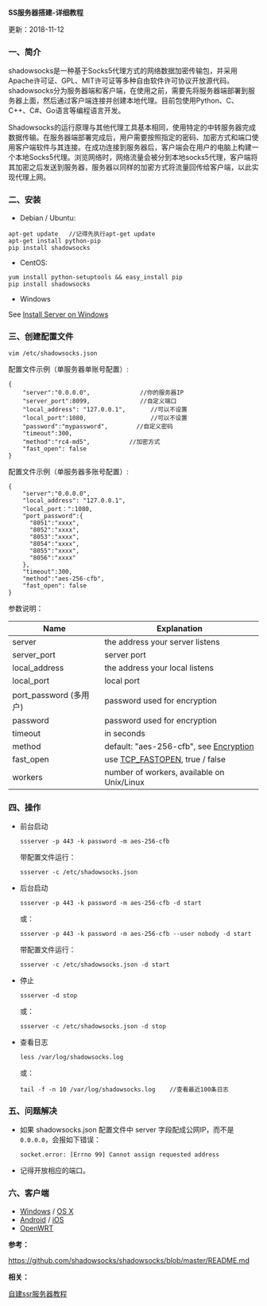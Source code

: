 **SS服务器搭建-详细教程**



更新：2018-11-12

### 一、简介

shadowsocks是一种基于Socks5代理方式的网络数据加密传输包，并采用Apache许可证、GPL、MIT许可证等多种自由软件许可协议开放源代码。shadowsocks分为服务器端和客户端，在使用之前，需要先将服务器端部署到服务器上面，然后通过客户端连接并创建本地代理。目前包使用Python、C、C++、C#、Go语言等编程语言开发。



Shadowsocks的运行原理与其他代理工具基本相同，使用特定的中转服务器完成数据传输。在服务器端部署完成后，用户需要按照指定的密码、加密方式和端口使用客户端软件与其连接。在成功连接到服务器后，客户端会在用户的电脑上构建一个本地Socks5代理。浏览网络时，网络流量会被分到本地socks5代理，客户端将其加密之后发送到服务器，服务器以同样的加密方式将流量回传给客户端，以此实现代理上网。

### 二、安装

- Debian / Ubuntu:

```
apt-get update   //记得先执行apt-get update
apt-get install python-pip
pip install shadowsocks
```

- CentOS:

```
yum install python-setuptools && easy_install pip
pip install shadowsocks
```

- Windows

See [Install Server on Windows](https://github.com/shadowsocks/shadowsocks/wiki/Install-Shadowsocks-Server-on-Windows) 



### 三、创建配置文件

```
vim /etc/shadowsocks.json 
```



配置文件示例（单服务器单账号配置）: 

```
{
    "server":"0.0.0.0",              //你的服务器IP
    "server_port":8099,              //自定义端口
    "local_address": "127.0.0.1",       //可以不设置
    "local_port":1080,                  //可以不设置
    "password":"mypassword",        //自定义密码
    "timeout":300,                  
    "method":"rc4-md5",           //加密方式
    "fast_open": false
}
```

配置文件示例（单服务器多账号配置）:

```
{
    "server":"0.0.0.0",
    "local_address": "127.0.0.1",
    "local_port：":1080,
    "port_password":{
      "8051":"xxxx",
      "8052":"xxxx",
      "8053":"xxxx",
      "8054":"xxxx",
      "8055":"xxxx",
      "8056":"xxxx"
    },
    "timeout":300,
    "method":"aes-256-cfb",
    "fast_open": false
}
```

参数说明：

| Name                   | Explanation                                                  |
| ---------------------- | ------------------------------------------------------------ |
| server                 | the address your server listens                              |
| server_port            | server port                                                  |
| local_address          | the address your local listens                               |
| local_port             | local port                                                   |
| port_password (多用户) | password used for encryption                                 |
| password               | password used for encryption                                 |
| timeout                | in seconds                                                   |
| method                 | default: "aes-256-cfb", see [Encryption](https://github.com/shadowsocks/shadowsocks/wiki/Encryption) |
| fast_open              | use [TCP_FASTOPEN](https://github.com/shadowsocks/shadowsocks/wiki/TCP-Fast-Open), true / false |
| workers                | number of workers, available on Unix/Linux                   |



### 四、操作

- 前台启动 

  ```
  ssserver -p 443 -k password -m aes-256-cfb
  ```

  带配置文件运行：

  ```
  ssserver -c /etc/shadowsocks.json
  ```

- 后台启动 

  ```
  ssserver -p 443 -k password -m aes-256-cfb -d start
  ```

  或：

  ```
  ssserver -p 443 -k password -m aes-256-cfb --user nobody -d start
  ```

  带配置文件运行：

  ```
  ssserver -c /etc/shadowsocks.json -d start
  ```

- 停止 

  ```
  ssserver -d stop
  ```

  或：

  ```
  ssserver -c /etc/shadowsocks.json -d stop 
  ```

- 查看日志 

  ```
  less /var/log/shadowsocks.log
  ```

  或：

  ```
  tail -f -n 10 /var/log/shadowsocks.log    //查看最近100条日志
  ```

  

### 五、问题解决

- 如果 shadowsocks.json 配置文件中 server 字段配成公网IP，而不是 `0.0.0.0`，会报如下错误：

  `socket.error: [Errno 99] Cannot assign requested address`

- 记得开放相应的端口。

### 六、客户端

- [Windows](https://github.com/shadowsocks/shadowsocks/wiki/Ports-and-Clients#windows) / [OS X](https://github.com/shadowsocks/shadowsocks-iOS/wiki/Shadowsocks-for-OSX-Help)
- [Android](https://github.com/shadowsocks/shadowsocks/wiki/Ports-and-Clients#android) / [iOS](https://github.com/shadowsocks/shadowsocks-iOS/wiki/Help)
- [OpenWRT](https://github.com/shadowsocks/openwrt-shadowsocks)



**参考：**

https://github.com/shadowsocks/shadowsocks/blob/master/README.md

**相关：**

[自建ssr服务器教程](https://www.evernote.com/client/snv?noteGuid=8097d451-10ed-442f-a508-8faf4c7be190&noteKey=10a64b8ba436c654a380feac5cefaa79&sn=https%3A%2F%2Fwww.evernote.com%2Fshard%2Fs268%2Fsh%2F8097d451-10ed-442f-a508-8faf4c7be190%2F10a64b8ba436c654a380feac5cefaa79&title=%25E8%2587%25AA%25E5%25BB%25BAss%25E6%259C%258D%25E5%258A%25A1%25E5%2599%25A8%25E6%2595%2599%25E7%25A8%258B)